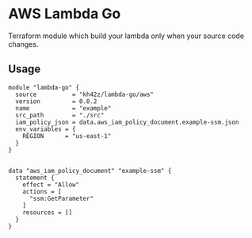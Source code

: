 # AWS Lambda Go

Terraform module which build your lambda only when your source code changes.

## Usage

```hcl
module "lambda-go" {
  source          = "kh42z/lambda-go/aws"
  version         = 0.0.2
  name            = "example"
  src_path        = "./src"
  iam_policy_json = data.aws_iam_policy_document.example-ssm.json
  env_variables = {
    REGION      = "us-east-1"
  }
}


data "aws_iam_policy_document" "example-ssm" {
  statement {
    effect = "Allow"
    actions = [
      "ssm:GetParameter"
    ]
    resources = []
  }
}
```
